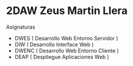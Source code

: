 # 2DAW Zeus Martin Llera

Asignaturas
  - DWES ( Desarrollo Web Entorno Servidor )
  - DIW ( Desarrollo Interface Web )
  - DWENC ( Desarrollo Web Entorno Cliente )
  - DEAP ( Despliegue Aplicaciones Web )
